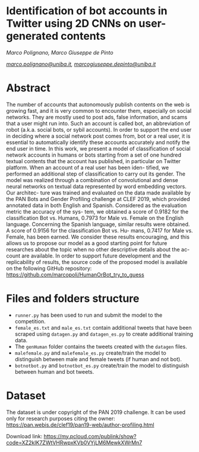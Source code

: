# Identification of bot accounts in Twitter using 2D CNNs on user-generated contents

*Marco Polignano, Marco Giuseppe de Pinto* 

*marco.polignano@uniba.it, marcogiuseppe.depinto@uniba.it*

# Abstract

The number of accounts that autonomously publish contents on the web is growing fast, and it is very common to encounter them, especially on social networks. They are mostly used to post ads, false information, and scams that a user might run into. Such an account is called bot, an abbreviation of robot (a.k.a. social bots, or sybil accounts). In order to support the end user in deciding where a social network post comes from, bot or a real user, it is essential to automatically identify these accounts accurately and notify the end user in time. In this work, we present a model of classification of social network accounts in humans or bots starting from a set of one hundred textual contents that the account has published, in particular on Twitter platform. When an account of a real user has been iden- tified, we performed an additional step of classification to carry out its gender. The model was realized through a combination of convolutional and dense neural networks on textual data represented by word embedding vectors. Our architec- ture was trained and evaluated on the data made available by the PAN Bots and Gender Profiling challenge at CLEF 2019, which provided annotated data in both English and Spanish. Considered as the evaluation metric the accuracy of the sys- tem, we obtained a score of 0.9182 for the classification Bot vs. Humans, 0.7973 for Male vs. Female on the English language. Concerning the Spanish language, similar results were obtained. A score of 0.9156 for the classification Bot vs. Hu- mans, 0.7417 for Male vs. Female, has been earned. We consider these results encouraging, and this allows us to propose our model as a good starting point for future researches about the topic when no other descriptive details about the ac- count are available. In order to support future development and the replicability of results, the source code of the proposed model is available on the following GitHub repository: https://github.com/marcopoli/HumanOrBot_try_to_guess

# Files and folders structure

- `runner.py` has been used to run and submit the model to the competition.
- `female_es.txt` and `male_es.txt` contain additional tweets that have been scraped using `datagen.py` and `datagen_es.py` to create additional training data.
- The `genHuman` folder contains the tweets created with the `datagen` files.
- `malefemale.py` and `malefemale_es.py` create/train the model to distinguish between male and female tweets (if human and not bot).
- `botnotbot.py` and `botnotbot_es.py` create/train the model to distinguish between human and bot tweets.

# Dataset

The dataset is under copyright of the PAN 2019 challenge. 
It can be used only for research purposes citing the owner: https://pan.webis.de/clef19/pan19-web/author-profiling.html

Download link: https://my.pcloud.com/publink/show?code=XZ2kIK7ZWtVHRwpxKVb0VYjLM6MewkXWrMn7